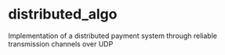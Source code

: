 # distributed_algo
Implementation of a distributed payment system through reliable transmission channels over UDP
